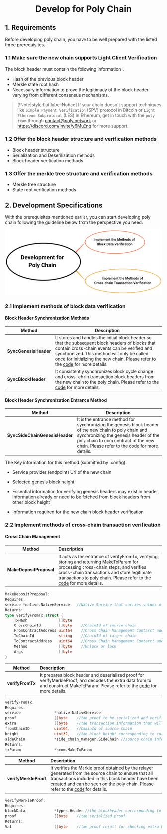 <h1 align="center">Develop for Poly Chain</h1>

## 1. Requirements

Before developing poly chain, you have to be well prepared with the listed three prerequisites.

### 1.1 Make sure the new chain supports Light Client Verification

The block header must contain the following information：
- Hash of the previous block header
- Merkle state root hash
- Necessary information to prove the legitimacy of the block header varying from different consensus mechanisms.

> [!Note|style:flat|label:Notice]
> If your chain doesn't support techniques like `Simple Payment Verification` (SPV) protocol in Bitcoin or `Light Ethereum Subprotocol` (LES) in Ethereum, get in touch with the `poly team` through <a href="mailto:contact@poly.network">contact@poly.network</a> or https://discord.com/invite/y6MuEnq for more support.

### 1.2 Offer the block header structure and verification methods
- Block header structure
- Serialization and Deserilization methods
- Block header verification methods

### 1.3 Offer the merkle tree structure and verification methods

- Merkle tree structure
- State root verification methods

## 2. Development Specifications

With the prerequisites mentioned earlier, you can start developing poly chain following the guideline below from the perspective you need. 

<div align=center><img src="resources/relay_chain_development.png" alt=""/></div>

### 2.1 Implement methods of block data verification

#### Block Header Synchronization Methods

| Method                | Description                                                                                                                                                                                                                                                                                                                                                                          |
|-----------------------|--------------------------------------------------------------------------------------------------------------------------------------------------------------------------------------------------------------------------------------------------------------------------------------------------------------------------------------------------------------------------------------|
| **SyncGenesisHeader** | It stores and handles the initial block header so that the subsequent block headers of blocks that contain cross-chain events can be verified and synchronized. This method will only be called once for initializing the new chain. Please refer to the [code](https://github.com/polynetwork/poly/blob/master/native/service/header_sync/eth/header_sync.go#L61) for more details. |
| **SyncBlockHeader**   | It consistently synchronizes block cycle change and cross-chain transaction block headers from the new chain to the poly chain. Please refer to the [code](https://github.com/polynetwork/poly/blob/master/native/service/header_sync/eth/header_sync.go#L99) for more details.                                                                                                      |


#### Block Header Synchronization Entrance Method

| Method                           | Description                                                                                                                                                                                                                                                                                                              |
|----------------------------------|--------------------------------------------------------------------------------------------------------------------------------------------------------------------------------------------------------------------------------------------------------------------------------------------------------------------------|
| **SyncSideChainGenesisHeader**   | It is the entrance method for synchronizing the genesis block header of the new chain to poly chain and synchronizing the genesis header of the poly chain to ccm contract of the new chain. Please refer to the [code](https://github.com/polynetwork/poly-io-test/blob/master/cmd/tools/run.go#L607) for more details. |

The Key information for this method (submitted by .config):

- Service provider (endpoint) Url of the new chain

- Selected genesis block height

- Essential information for verifying genesis headers may exist in header information already or need to be fetched from block headers from other block height

- Information required for the new chain block header verification


### 2.2 Implement methods of cross-chain transaction verification

#### Cross Chain Management

| Method                    | Description                                                                                                                                                                                                                                                                                                                                                             |
|---------------------------|:------------------------------------------------------------------------------------------------------------------------------------------------------------------------------------------------------------------------------------------------------------------------------------------------------------------------------------------------------------------------|
| **MakeDepositProposal**   | It acts as the entrance of verifyFromTx, verifying, storing and returning MakeTxParam for processing cross-chain steps, and verifies cross-chain transactions and store legitimate transactions to poly chain.  Please refer to the [code](https://github.com/polynetwork/poly/blob/master/native/service/cross_chain_manager/eth/eth_handler.go#L34) for more details. |

```go
MakeDepositProposal:
Requires:
service *native.NativeService   //Native Service that carries values of information of cross-chain events
Returns:
type verifyFromTx struct {
	TxHash              []byte    
	CrossChainId        []byte    //ChainId of source chain
	FromContractAddress uint64    //Cross Chain Management Contarct address of source chain
	ToChainId           string    //ChainId of target chain
	ToContractAddress   uint64    //Cross Chain Management Contarct address of target chain
	Method              []byte    //Unlock or lock
	Args                []byte
}
```
| Method           | Description                                                                                                                                                                                                                                                                                                              |
|------------------|:-------------------------------------------------------------------------------------------------------------------------------------------------------------------------------------------------------------------------------------------------------------------------------------------------------------------------|
| **verifyFromTx** | It prepares block header and deserialized proof for verifyMerkleProof, and decodes the extra data from tx and construct MakeTxParam. Please refer to the [code](https://github.com/polynetwork/poly/blob/4323af5cfcd2a3277653d5bdc4db015cd9755fee/native/service/cross_chain_manager/eth/utils.go#L41) for more details. |

```go
verifyFromTx:
Requires:
service               *native.NativeService  
proof                 []byte    //the proof to be serialized and verified
extra                 []byte    //the transaction information that will be used for constructing verifyFromTx
fromChainID           uint64,   //ChainId of source chain
height                uint32,   //the block height corresponding to current transaction event
sideChain             *side_chain_manager.SideChain //source chain information that contains ccm contract address
Returns:
txParam               *scom.MakeTxParam 
```
| Method                | Description                                                                                                                                                                                                                                                                                                                                                                            |
|-----------------------|:---------------------------------------------------------------------------------------------------------------------------------------------------------------------------------------------------------------------------------------------------------------------------------------------------------------------------------------------------------------------------------------|
| **verifyMerkleProof** | It verifies the Merkle proof obtained by the relayer generated from the source chain to ensure that all transactions included in this block header have been created and can be seen on the poly chain. Please refer to the [code](https://github.com/polynetwork/poly/blob/4323af5cfcd2a3277653d5bdc4db015cd9755fee/native/service/cross_chain_manager/eth/utils.go#L88) for details. |

```go
verifyMerkleProof:
Requires:
blockData             *types.Header //the blockheader corresponding to current transaction event  
proof                 []byte    //the serialized proof
Returns:
Val                   []byte    //the proof result for checking extra before constructing verifyFromTx
```
